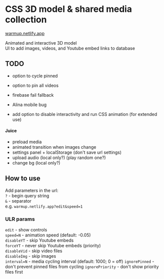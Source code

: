 # CSS 3D model & shared media collection

[warmup.netlify.app](https://warmup.netlify.app/)

Animated and interactive 3D model  
UI to add images, videos, and Youtube embed links to database

## TODO

- option to cycle pinned
- option to pin all videos

- firebase fail fallback
- Alina mobile bug

- add option to disable interactivity and run CSS animation (for extended use)

#### Juice

- preload media
- animated transition when images change
- settings panel + localStorage (don't save url settings)
- upload audio (local only?) (play random one?)
- change bg (local only?)

## How to use

Add parameters in the url:  
`?` - begin query string  
`&` - separator  
e.g. `warmup.netlify.app?edit&speed=1`

### ULR params

[//]: # "Remember double space at end each of line"

`edit` - show controls  
`speed=N` - animation speed (default: -0.05)  
`disableYT` - skip Youtube embeds  
`forceYT` - never skip Youtube embeds (priority)  
`disableVid` - skip video files  
`disableImg` - skip images  
`interval=N` - media cycling interval (default: 1000; 0 = off)
`ignorePinned` - don't prevent pinned files from cycling
`ignorePriority` - don't show priority files first
